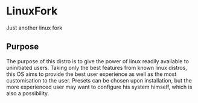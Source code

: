 # LinuxFork
Just another linux fork

## Purpose
The purpose of this distro is to give the power of linux readily available to uninitiated users. Taking only the best features from known linux distros, this OS aims to provide the best user experience as well as the most customisation to the user. Presets can be chosen upon installation, but the more experienced user may want to configure his system himself, which is also a possibility.

